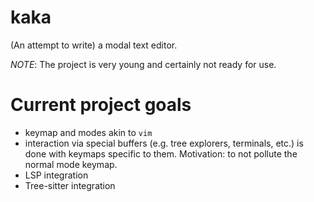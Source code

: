 # kaka
(An attempt to write) a modal text editor.

_NOTE_: The project is very young and certainly not ready for use.

# Current project goals

- keymap and modes akin to `vim`
- interaction via special buffers (e.g. tree explorers, terminals, etc.) is done with keymaps specific to them.
  Motivation: to not pollute the normal mode keymap.
- LSP integration
- Tree-sitter integration
